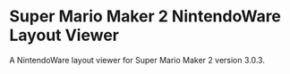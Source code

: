 # Super Mario Maker 2 NintendoWare Layout Viewer
A NintendoWare layout viewer for Super Mario Maker 2 version 3.0.3.
